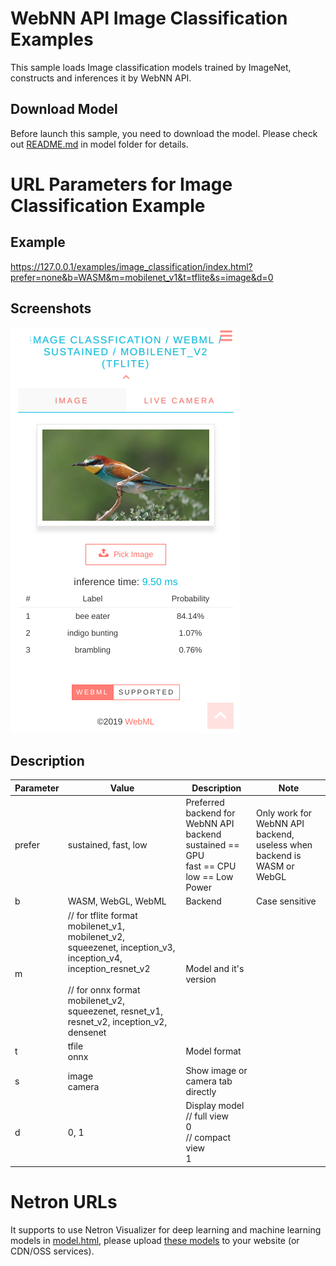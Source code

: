 WebNN API Image Classification Examples
==
This sample loads Image classification models trained by ImageNet, constructs and inferences it by WebNN API.

Download Model
-----------
Before launch this sample, you need to download the model. Please check out [README.md](model/README.md) in model folder for details.

URL Parameters for Image Classification Example
====

Example
-----------
https://127.0.0.1/examples/image_classification/index.html?prefer=none&b=WASM&m=mobilenet_v1&t=tflite&s=image&d=0

Screenshots
-----------
![screenshot](screenshot.png)


Description
-----------
| Parameter | Value | Description | Note |
|----|------|------|-----------|
| prefer | sustained, fast, low | Preferred backend for WebNN API backend<br>sustained == GPU<br>fast == CPU<br>low == Low Power |Only work for WebNN API backend, useless when backend is WASM or WebGL |
| b | WASM, WebGL, WebML | Backend | Case sensitive |
| m | // for tflite format <br>mobilenet_v1, mobilenet_v2, squeezenet, inception_v3, inception_v4, inception_resnet_v2 <br><br>// for onnx format <br>mobilenet_v2, squeezenet, resnet_v1, resnet_v2, inception_v2, densenet| Model and it's version ||
| t | tfile<br>onnx| Model format  | |
| s | image <br>camera | Show image or camera tab directly | |
| d | 0, 1  | Display model<br>// full view <br>0<br>// compact view<br>1  | |


Netron URLs
====
It supports to use Netron Visualizer for deep learning and machine learning models in [model.html](../model.html), please upload [these models](model/README.md) to your website (or CDN/OSS services).